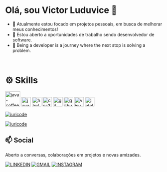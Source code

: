 # Olá, sou Victor Luduvice 👋

  - 🌸 Atualmente estou focado em projetos pessoais, em busca de melhorar meus conhecimentos!
  - 💼 Estou aberto a oportunidades de trabalho sendo desenvolvedor de software.
  - 🌱 Being a developer is a journey where the next stop is solving a problem.
</br>

# ⚙ Skills
<img width="48" height="48" src="https://img.icons8.com/color/48/java-coffee-cup-logo--v1.png" alt="java-coffee-cup-logo--v1"/>
<img width="30" height="30" src="https://img.icons8.com/pulsar-color/48/javascript.png" alt="javascript"/>
<img width="30" height="30" src="https://img.icons8.com/pulsar-color/48/html-5.png" alt="html-5"/>
<img width="30" height="30" src="https://img.icons8.com/pulsar-color/48/css3.png" alt="css3"/>
<img width="30" height="30" src="https://img.icons8.com/pulsar-color/48/git.png" alt="git"/>
<img width="30" height="30" src="https://img.icons8.com/3d-fluency/94/github.png" alt="github"/>
<img width="30" height="30" src="https://img.icons8.com/color/48/visual-studio-code-2019.png" alt="visual-studio-code-2019"/>
<img width="30" height="" src="https://img.icons8.com/plasticine/100/intellij-idea.png" alt="intellij-idea"/>

<br/>

[![iuricode](https://github-readme-stats.vercel.app/api?username=VictorLuduvice7&theme=radical)](https://github.com/VictorLuduvice7)

[![iuricode](https://github-readme-stats.vercel.app/api/top-langs/?username=VictorLuduvice7&hide=html&layout=compact&theme=radical)](https://github.com/VictorLuduvice7)

## 📫 Social

Aberto a conversas, colaborações em projetos e novas amizades.

[![LINKEDIN](https://img.shields.io/badge/LinkedIn-0077B5?style=for-the-badge&logo=linkedin&logoColor=white)](https://www.linkedin.com/in/jo%C3%A3o-victor-luduvice-7b4827264/)
[![GMAIL](https://img.shields.io/badge/Gmail-D14836?style=for-the-badge&logo=gmail&logoColor=white)](contatovct777@gmial.com)
[![INSTAGRAM](https://img.shields.io/badge/Instagram-E4405F?style=for-the-badge&logo=instagram&logoColor=white)](https://www.instagram.com/igviictor/)








 
 
